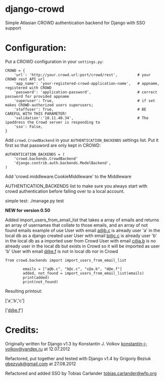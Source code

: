 django-crowd
============
Simple Atlasian CROWD authentication backend for Django with SSO support



Configuration:
==============
Put a CROWD configuration in your `settings.py`:

```
CROWD = {
    'url': 'http://your.crowd.url:port/crowd/rest',         # your CROWD rest API url
    'app_name': 'your-registered-crowd-application-name',   # appname, registered with CROWD
    'password': 'application-password',                     # correct password for provided appname
    'superuser': True,                                      # if set makes CROWD-authorized users superusers;
    'staffuser': True,                                      # BE CAREFUL WITH THIS PARAMETER!
    'validation':'10.11.40.34',                             # The ipaddress the Crowd server is responding to
    'sso': False,
}
```

Add `crowd.CrowdBackend` in your `AUTHENTICATION_BACKENDS` settings list.
Put it first so that password are only kept in CROWD:

```
AUTHENTICATION_BACKENDS = (
    'crowd.backends.CrowdBackend'
    'django.contrib.auth.backends.ModelBackend',
)
```


Add     'crowd.middleware.CookieMiddleware' to the Middleware 


AUTHENTICATION_BACKENDS list to make sure you always start with crowd authentication before falling over to
a local account.

simple test:
./manage.py test

**NEW for version 0.50**

Added import_users_from_email_list that takes a array of emails and returns an array of usernames that collate to those emails, and an array of not found emails
example of use
User with email a@b.c is already user 'a' in the local db as a django created user
User with email b@c.c is already user 'b' in the local db as a imported user from Crowd
User with email c@a.b is no already user in the local db but exists in Crowd so it will be imported as user 'b'
User with email d@e.f is not in local db nor in Crowd

```
from crowd.backends import import_users_from_email_list

        emails = ["a@b.c", "b@c.c", "c@a.b", "d@e.f"]
        added, not_found = import_users_from_email_list(emails)
        print(added)
        print(not_found)
```
Resulting printout:

['a','b','c']

['d@e.f']


Credits:
========

Originally written for Django v1.3 by Konstantin J. Volkov <konstantin-j-volkov@yandex.ru> at 12.07.2012

Refactored, put together and tested with Django v1.4 by Grigoriy Beziuk <gbezyuk@gmail.com> at 27.08.2012

Refactored and added SSO by Tobias Carlander <tobias.carlander@wfp.org>
